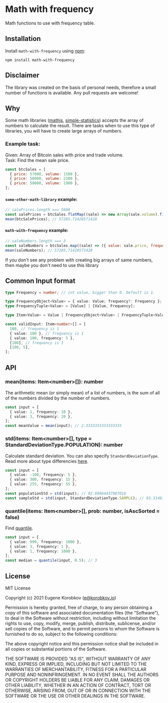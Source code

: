 # Math with frequency

Math functions to use with frequency table.

## Installation

Install `math-with-frequency` using [npm](https://www.npmjs.com/package/math-with-frequency):

    npm install math-with-frequency

## Disclaimer

The library was created on the basis of personal needs, therefore a small number of functions is available. Any pull requests are welcome!

## Why

Some math libraries ([mathjs](https://www.npmjs.com/package/mathjs), [simple-statistics](https://www.npmjs.com/package/simple-statistics)) accepts the array of numbers to calculate the result.
There are tasks when to use this type of libraries, you will have to create large arrays of numbers.

### Example task:

Given: Array of Bitcoin sales with price and trade volume. \
Task: Find the mean sale price.

```js
const btcSales = [
  { price: 57000, volume: 1500 },
  { price: 56000, volume: 2200 },
  { price: 59000, volume: 1900 },
];
```

#### `some-other-math-library` example:

```js
// salePrices.length === 5600
const salePrices = btcSales.flatMap((sale) => new Array(sale.volume).fill(sale.price));
mean(btcSalePrices); // 57285.71428571428
```

#### `math-with-frequency` example:

```js
// saleNumbers.length === 3
const saleNumbers = btcSales.map((sale) => ({ value: sale.price, frequency: sale.volume }));
mean(saleNumbers); // 57285.71428571428
```

If you don't see any problem with creating big arrays of same numbers, then maybe you don't need to use this library

## Common Input format

```ts
type Frequency = number; // int value, bigger than 0. Default is 1.

type FrequencyObject<Value> = { value: Value; frequency?: Frequency };
type FrequencyTuple<Value> = [Value] | [Value, Frequency];

type Item<Value> = Value | FrequencyObject<Value> | FrequencyTuple<Value>;

const validInput: Item<number>[] = [
  100, // frequency is 1
  { value: 100 }, // frequency is 1
  { value: 100, frequency: 5 },
  [100], // frequency is 1
  [100, 5],
];
```

## API

### mean(items: Item\<number\>[]): number

The arithmetic mean (or simply mean) of a list of numbers, is the sum of all of the numbers divided by the number of numbers.

```ts
const input = [
  { value: 1, frequency: 10 },
  { value: 3, frequency: 20 },
];
const meanValue = mean(input); // 2.3333333333333335
```

### std(items: Item\<number\>[], type = StandardDeviationType.POPULATION): number

Calculate standard deviation. You can also specify `StandardDeviationType`. Read more about type differencies [here](https://www.mathsisfun.com/data/standard-deviation.html).

```ts
const input = [
  { value: -100, frequency: 5 },
  { value: 300, frequency: 15 },
  { value: 255, frequency: 55 },
];
const populationStd = std(input); // 92.69064437987016
const sampleStd = std(input, StandardDeviationType.SAMPLE); // 93.31483085585946
```

### quantile(items: Item\<number\>[], prob: number, isAscSorted = false)

Find [quantile](https://en.wikipedia.org/wiki/Quantile_function).

```ts
const input = [
  { value: 999, frequency: 1000 },
  { value: 3, frequency: 1 },
  { value: 1, frequency: 1000 },
];
const median = quantile(input, 0.5); // 3
```

## License

MIT License

Copyright (c) 2021 Eugene Korobkov (e@korobkov.io)

Permission is hereby granted, free of charge, to any person obtaining a copy
of this software and associated documentation files (the "Software"), to deal
in the Software without restriction, including without limitation the rights
to use, copy, modify, merge, publish, distribute, sublicense, and/or sell
copies of the Software, and to permit persons to whom the Software is
furnished to do so, subject to the following conditions:

The above copyright notice and this permission notice shall be included in all
copies or substantial portions of the Software.

THE SOFTWARE IS PROVIDED "AS IS", WITHOUT WARRANTY OF ANY KIND, EXPRESS OR
IMPLIED, INCLUDING BUT NOT LIMITED TO THE WARRANTIES OF MERCHANTABILITY,
FITNESS FOR A PARTICULAR PURPOSE AND NONINFRINGEMENT. IN NO EVENT SHALL THE
AUTHORS OR COPYRIGHT HOLDERS BE LIABLE FOR ANY CLAIM, DAMAGES OR OTHER
LIABILITY, WHETHER IN AN ACTION OF CONTRACT, TORT OR OTHERWISE, ARISING FROM,
OUT OF OR IN CONNECTION WITH THE SOFTWARE OR THE USE OR OTHER DEALINGS IN THE
SOFTWARE.
